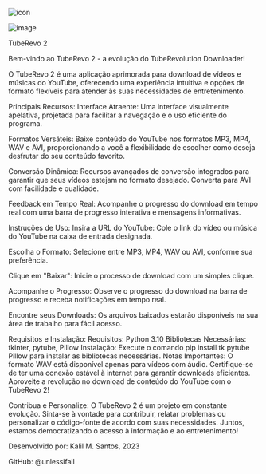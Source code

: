 ![icon](https://github.com/unlessifail/TubeRevo2/assets/34076730/d9f0a2dd-8371-4166-8f89-922d0f5c89e8)

![image](https://github.com/unlessifail/TubeRevo2/assets/34076730/3b4b9222-d900-4e0b-b477-7af74cf4592e)


TubeRevo 2

Bem-vindo ao TubeRevo 2 - a evolução do TubeRevolution Downloader!

O TubeRevo 2 é uma aplicação aprimorada para download de vídeos e músicas do YouTube, oferecendo uma experiência intuitiva e opções de formato flexíveis para atender às suas necessidades de entretenimento.

Principais Recursos:
Interface Atraente: Uma interface visualmente apelativa, projetada para facilitar a navegação e o uso eficiente do programa.

Formatos Versáteis: Baixe conteúdo do YouTube nos formatos MP3, MP4, WAV e AVI, proporcionando a você a flexibilidade de escolher como deseja desfrutar do seu conteúdo favorito.

Conversão Dinâmica: Recursos avançados de conversão integrados para garantir que seus vídeos estejam no formato desejado. Converta para AVI com facilidade e qualidade.

Feedback em Tempo Real: Acompanhe o progresso do download em tempo real com uma barra de progresso interativa e mensagens informativas.

Instruções de Uso:
Insira a URL do YouTube: Cole o link do vídeo ou música do YouTube na caixa de entrada designada.

Escolha o Formato: Selecione entre MP3, MP4, WAV ou AVI, conforme sua preferência.

Clique em "Baixar": Inicie o processo de download com um simples clique.

Acompanhe o Progresso: Observe o progresso do download na barra de progresso e receba notificações em tempo real.

Encontre seus Downloads: Os arquivos baixados estarão disponíveis na sua área de trabalho para fácil acesso.

Requisitos e Instalação:
Requisitos: Python 3.10
Bibliotecas Necessárias: tkinter, pytube, Pillow
Instalação: Execute o comando pip install tk pytube Pillow para instalar as bibliotecas necessárias.
Notas Importantes:
O formato WAV está disponível apenas para vídeos com áudio.
Certifique-se de ter uma conexão estável à internet para garantir downloads eficientes.
Aproveite a revolução no download de conteúdo do YouTube com o TubeRevo 2!

Contribua e Personalize:
O TubeRevo 2 é um projeto em constante evolução. Sinta-se à vontade para contribuir, relatar problemas ou personalizar o código-fonte de acordo com suas necessidades. Juntos, estamos democratizando o acesso à informação e ao entretenimento!

Desenvolvido por: Kalil M. Santos, 2023

GitHub: @unlessifail
